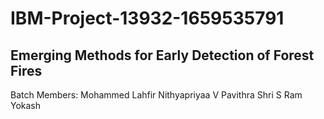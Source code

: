 # IBM-Project-13932-1659535791
## Emerging Methods for Early Detection of Forest Fires

Batch Members:
Mohammed Lahfir 
Nithyapriyaa V
Pavithra Shri S
Ram Yokash
